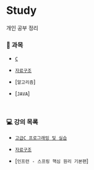 # Study
개인 공부 정리

### 📝 과목
  - [`C`](https://github.com/kyeong-hyeok/Study/tree/main/C)

  - [`자료구조`](https://github.com/kyeong-hyeok/Study/tree/main/%EC%9E%90%EB%A3%8C%EA%B5%AC%EC%A1%B0)

  - [`알고리즘`]

  - [`JAVA`]

<br>

### 💻 강의 목록
 
  - [`고급C 프로그래밍 및 실습`](https://github.com/sejongresearch/2019.Fall.AdvancedC)

  - [`자료구조`]([https://github.com/sejongresearch/2019.Fall.AdvancedC](https://github.com/sejongresearch/2020.Spring.DataStructure))
 
  - [`인프런 - 스프링 핵심 원리 기본편`]



